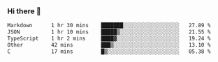 ### Hi there 👋

<!--
**WShiBin/WShiBin** is a ✨ _special_ ✨ repository because its `README.md` (this file) appears on your GitHub profile.

Here are some ideas to get you started:

- 🔭 I’m currently working on ...
- 🌱 I’m currently learning ...
- 👯 I’m looking to collaborate on ...
- 🤔 I’m looking for help with ...
- 💬 Ask me about ...
- 📫 How to reach me: ...
- 😄 Pronouns: ...
- ⚡ Fun fact: ...
-->

<!--START_SECTION:waka-->

```txt
Markdown      1 hr 30 mins    ███████░░░░░░░░░░░░░░░░░░   27.89 %
JSON          1 hr 10 mins    █████▒░░░░░░░░░░░░░░░░░░░   21.55 %
TypeScript    1 hr 2 mins     ████▓░░░░░░░░░░░░░░░░░░░░   19.24 %
Other         42 mins         ███▒░░░░░░░░░░░░░░░░░░░░░   13.10 %
C             17 mins         █▒░░░░░░░░░░░░░░░░░░░░░░░   05.38 %
```

<!--END_SECTION:waka-->
